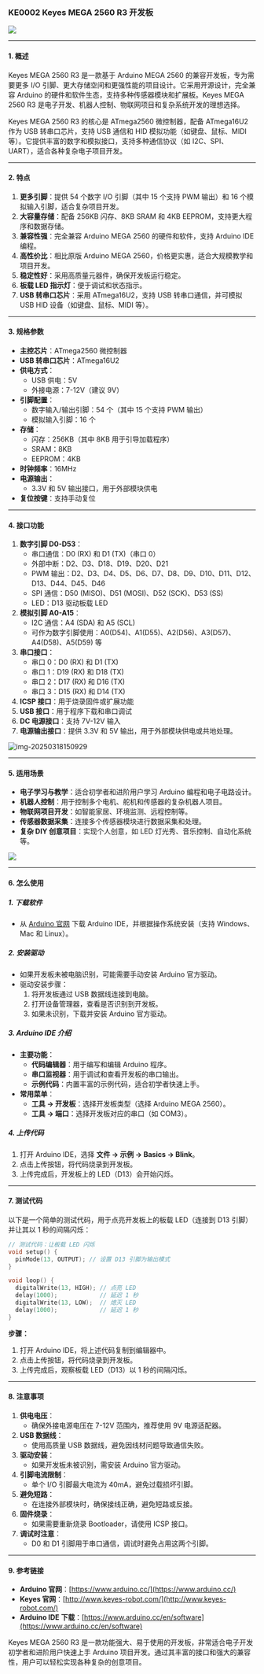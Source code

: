 ### KE0002 Keyes MEGA 2560 R3 开发板

![](media/image-20250312152056855.png)

---

#### **1. 概述**

Keyes MEGA 2560 R3 是一款基于 Arduino MEGA 2560 的兼容开发板，专为需要更多 I/O 引脚、更大存储空间和更强性能的项目设计。它采用开源设计，完全兼容 Arduino 的硬件和软件生态，支持多种传感器模块和扩展板。Keyes MEGA 2560 R3 是电子开发、机器人控制、物联网项目和复杂系统开发的理想选择。

Keyes MEGA 2560 R3 的核心是 ATmega2560 微控制器，配备 ATmega16U2 作为 USB 转串口芯片，支持 USB 通信和 HID 模拟功能（如键盘、鼠标、MIDI 等）。它提供丰富的数字和模拟接口，支持多种通信协议（如 I2C、SPI、UART），适合各种复杂电子项目开发。

---

#### **2. 特点**
1. **更多引脚**：提供 54 个数字 I/O 引脚（其中 15 个支持 PWM 输出）和 16 个模拟输入引脚，适合复杂项目开发。
2. **大容量存储**：配备 256KB 闪存、8KB SRAM 和 4KB EEPROM，支持更大程序和数据存储。
3. **兼容性强**：完全兼容 Arduino MEGA 2560 的硬件和软件，支持 Arduino IDE 编程。
4. **高性价比**：相比原版 Arduino MEGA 2560，价格更实惠，适合大规模教学和项目开发。
5. **稳定性好**：采用高质量元器件，确保开发板运行稳定。
6. **板载 LED 指示灯**：便于调试和状态指示。
7. **USB 转串口芯片**：采用 ATmega16U2，支持 USB 转串口通信，并可模拟 USB HID 设备（如键盘、鼠标、MIDI 等）。

---

#### **3. 规格参数**
- **主控芯片**：ATmega2560 微控制器  
- **USB 转串口芯片**：ATmega16U2  
- **供电方式**：
  - USB 供电：5V  
  - 外接电源：7-12V（建议 9V）  
- **引脚配置**：
  - 数字输入/输出引脚：54 个（其中 15 个支持 PWM 输出）  
  - 模拟输入引脚：16 个  
- **存储**：
  - 闪存：256KB（其中 8KB 用于引导加载程序）  
  - SRAM：8KB  
  - EEPROM：4KB  
- **时钟频率**：16MHz  
- **电源输出**：
  - 3.3V 和 5V 输出接口，用于外部模块供电  
- **复位按键**：支持手动复位  

---

#### **4. 接口功能**
1. **数字引脚 D0-D53**：
   - 串口通信：D0 (RX) 和 D1 (TX)（串口 0）  
   - 外部中断：D2、D3、D18、D19、D20、D21  
   - PWM 输出：D2、D3、D4、D5、D6、D7、D8、D9、D10、D11、D12、D13、D44、D45、D46  
   - SPI 通信：D50 (MISO)、D51 (MOSI)、D52 (SCK)、D53 (SS)  
   - LED：D13 驱动板载 LED  
2. **模拟引脚 A0-A15**：
   - I2C 通信：A4 (SDA) 和 A5 (SCL)  
   - 可作为数字引脚使用：A0(D54)、A1(D55)、A2(D56)、A3(D57)、A4(D58)、A5(D59) 等  
3. **串口接口**：
   - 串口 0：D0 (RX) 和 D1 (TX)  
   - 串口 1：D19 (RX) 和 D18 (TX)  
   - 串口 2：D17 (RX) 和 D16 (TX)  
   - 串口 3：D15 (RX) 和 D14 (TX)  
4. **ICSP 接口**：用于烧录固件或扩展功能  
5. **USB 接口**：用于程序下载和串口调试  
6. **DC 电源接口**：支持 7V-12V 输入  
7. **电源输出接口**：提供 3.3V 和 5V 输出，用于外部模块供电或共地处理。

![img-20250318150929](media/img-20250318150929.jpg)

---

#### **5. 适用场景**
- **电子学习与教学**：适合初学者和进阶用户学习 Arduino 编程和电子电路设计。  
- **机器人控制**：用于控制多个电机、舵机和传感器的复杂机器人项目。  
- **物联网项目开发**：如智能家居、环境监测、远程控制等。  
- **传感器数据采集**：连接多个传感器模块进行数据采集和处理。  
- **复杂 DIY 创意项目**：实现个人创意，如 LED 灯光秀、音乐控制、自动化系统等。  

![](media/0002.jpg)

---

#### **6. 怎么使用**
##### **1. 下载软件**
- 从 [Arduino 官网](https://www.arduino.cc/) 下载 Arduino IDE，并根据操作系统安装（支持 Windows、Mac 和 Linux）。

##### **2. 安装驱动**
- 如果开发板未被电脑识别，可能需要手动安装 Arduino 官方驱动。
- 驱动安装步骤：
  1. 将开发板通过 USB 数据线连接到电脑。
  2. 打开设备管理器，查看是否识别到开发板。
  3. 如果未识别，下载并安装 Arduino 官方驱动。

##### **3. Arduino IDE 介绍**
- **主要功能**：
  - **代码编辑器**：用于编写和编辑 Arduino 程序。
  - **串口监视器**：用于调试和查看开发板的串口输出。
  - **示例代码**：内置丰富的示例代码，适合初学者快速上手。
- **常用菜单**：
  - **工具 -> 开发板**：选择开发板类型（选择 Arduino MEGA 2560）。
  - **工具 -> 端口**：选择开发板对应的串口（如 COM3）。

##### **4. 上传代码**
1. 打开 Arduino IDE，选择 **文件 -> 示例 -> Basics -> Blink**。
2. 点击上传按钮，将代码烧录到开发板。
3. 上传完成后，开发板上的 LED（D13）会开始闪烁。

---

#### **7. 测试代码**
以下是一个简单的测试代码，用于点亮开发板上的板载 LED（连接到 D13 引脚）并让其以 1 秒的间隔闪烁：

```cpp
// 测试代码：让板载 LED 闪烁
void setup() {
  pinMode(13, OUTPUT); // 设置 D13 引脚为输出模式
}

void loop() {
  digitalWrite(13, HIGH); // 点亮 LED
  delay(1000);            // 延迟 1 秒
  digitalWrite(13, LOW);  // 熄灭 LED
  delay(1000);            // 延迟 1 秒
}
```

**步骤：**
1. 打开 Arduino IDE，将上述代码复制到编辑器中。
2. 点击上传按钮，将代码烧录到开发板。
3. 上传完成后，观察板载 LED（D13）以 1 秒的间隔闪烁。

---

#### **8. 注意事项**
1. **供电电压**：
   - 确保外接电源电压在 7-12V 范围内，推荐使用 9V 电源适配器。
2. **USB 数据线**：
   - 使用高质量 USB 数据线，避免因线材问题导致通信失败。
3. **驱动安装**：
   - 如果开发板未被识别，需安装 Arduino 官方驱动。
4. **引脚电流限制**：
   - 单个 I/O 引脚最大电流为 40mA，避免过载损坏引脚。
5. **避免短路**：
   - 在连接外部模块时，确保接线正确，避免短路或反接。
6. **固件烧录**：
   - 如果需要重新烧录 Bootloader，请使用 ICSP 接口。
7. **调试时注意**：
   - D0 和 D1 引脚用于串口通信，调试时避免占用这两个引脚。

---
#### **9. 参考链接**
- **Arduino 官网**：[https://www.arduino.cc/](https://www.arduino.cc/)  
- **Keyes 官网**：[http://www.keyes-robot.com/](http://www.keyes-robot.com/)  
- **Arduino IDE 下载**：[https://www.arduino.cc/en/software](https://www.arduino.cc/en/software)   

Keyes MEGA 2560 R3 是一款功能强大、易于使用的开发板，非常适合电子开发初学者和进阶用户快速上手 Arduino 项目开发。通过其丰富的接口和强大的兼容性，用户可以轻松实现各种复杂的创意项目。

